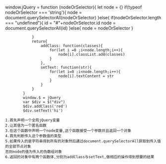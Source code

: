 window.jQuery = function (nodeOrSelector){
				let node = {}
				if(typeof nodeOrSelector === 'string'){
					node = document.querySelectorAll(nodeOrSelector)
				}else{
					if(nodeOrSelector.length === "undefined"){
						id = "#"+nodeOrSelector.id
						node = document.querySelectorAll(id) 
					}else{
						node = nodeOrSelector
					}
					
				}
				return{
					addClass: function(classes){
						for(let i =0 ;i<node.length;i++){
							node[i].classList.add(classes)
						}
					},
					setText: function(str){
						for(let i=0 ;i<node.length;i++){
							node[i].textContent = str
						}
					}
				}
			}
			window.$ = jQuery
			var $div = $("div")
			$div.addClass('red')
			$div.setText('hi')
			
			
			
```			
1.首先声明一个全局jQuery变量
2.让其值为一个匿名函数
3.在这个函数中声明一个node变量,这个函数接受一个参数并且返回一个对象
4.首先判断传入这个参数值的类型
5.如果传入的是字符串得到所有的对象然后通过document.querySelectorAll获取到传入值的全部节点对象
否则node的值为传入的伪数组对象
6.返回的对象中有两个函数体,分别为addClass与setText,做相应的操作得到想要的结果
```